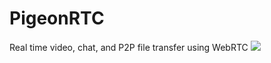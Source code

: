 # PigeonRTC
Real time video, chat, and P2P file transfer using WebRTC
<img src="https://weirdspace.dk/HannaBarbera/Graphics/YankeeDoodlePigeon.gif"/>
